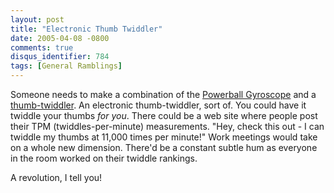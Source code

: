 ```yaml
---
layout: post
title: "Electronic Thumb Twiddler"
date: 2005-04-08 -0800
comments: true
disqus_identifier: 784
tags: [General Ramblings]
---
```

Someone needs to make a combination of the [Powerball
Gyroscope](http://www.powerballs.com/) and a
[thumb-twiddler](http://www.stumpyoriginals.com/catalog/item/1315292/783666.htm).
An electronic thumb-twiddler, sort of. You could have it twiddle your
thumbs *for you*. There could be a web site where people post their TPM
(twiddles-per-minute) measurements. "Hey, check this out - I can twiddle
my thumbs at 11,000 times per minute!" Work meetings would take on a
whole new dimension. There'd be a constant subtle hum as everyone in the
room worked on their twiddle rankings.
 
 A revolution, I tell you!
